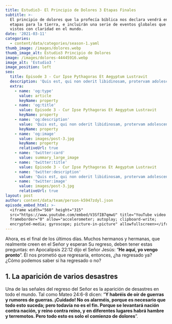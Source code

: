 ```yaml
---
title: Estudio3- El Principio de Dolores 3 Etapas Finales
subtitle: >-
  El principio de dolores que la profecía bíblica nos declara vendrá en varias
  etapas para la tierra, e incluirán una serie de eventos globales que serán
  vistos con claridad en el mundo.
date: '2021-03-11'
categories:
  - content/data/categories/season-1.yaml
thumb_image: /images/dolores.webp
thumb_image_alt: Estudio3 Principio de Dolores
image: /images/dolores-44445916.webp
image_alt: 'Estudio3 '
image_position: left
seo:
  title: Episode 3 - Cur Ipse Pythagoras Et Aegyptum Lustravit
  description: 'Quis est, qui non oderit libidinosam, protervam adolescentiam'
  extra:
    - name: 'og:type'
      value: article
      keyName: property
    - name: 'og:title'
      value: Episode 3 - Cur Ipse Pythagoras Et Aegyptum Lustravit
      keyName: property
    - name: 'og:description'
      value: 'Quis est, qui non oderit libidinosam, protervam adolescentiam'
      keyName: property
    - name: 'og:image'
      value: images/post-3.jpg
      keyName: property
      relativeUrl: true
    - name: 'twitter:card'
      value: summary_large_image
    - name: 'twitter:title'
      value: Episode 3 - Cur Ipse Pythagoras Et Aegyptum Lustravit
    - name: 'twitter:description'
      value: 'Quis est, qui non oderit libidinosam, protervam adolescentiam'
    - name: 'twitter:image'
      value: images/post-3.jpg
      relativeUrl: true
layout: post
author: content/data/team/person-k5947zdyl.json
episode_embed_html: >-
  <iframe width="560" height="315"
  src="https://www.youtube.com/embed/V3SfIB7qmwU" title="YouTube video player"
  frameborder="0" allow="accelerometer; autoplay; clipboard-write;
  encrypted-media; gyroscope; picture-in-picture" allowfullscreen></iframe>
---
```

Ahora, es el final de los últimos días. Muchos hermanos y hermanas, que realmente creen en el Señor y esperan Su regreso, deben tener estas preguntas: en Apocalipsis 22:12 dijo el Señor Jesús: “**He aquí, yo vengo pronto**”. Él nos prometió que regresaría, entonces, ¿ha regresado ya? ¿Cómo podemos saber si ha regresado o no?



## 1. La aparición de varios desastres

Una de las señales del regreso del Señor es la aparición de desastres en todo el mundo. Tal como Mateo 24:6-8 dicen: “**Y habréis de oír de guerras y rumores de guerras. ¡Cuidado! No os alarméis, porque es necesario que todo esto suceda; pero todavía no es el fin. Porque se levantará nación contra nación, y reino contra reino, y en diferentes lugares habrá hambre y terremotos. Pero todo esto es solo el comienzo de dolores**”.
